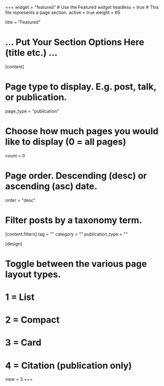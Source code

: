 +++
widget = "featured"  # Use the Featured widget
headless = true  # This file represents a page section.
active = true
weight = 65 

title = "Featured"
# ... Put Your Section Options Here (title etc.) ...

[content]
# Page type to display. E.g. post, talk, or publication.
page_type = "publication"

# Choose how much pages you would like to display (0 = all pages)
count = 0

# Page order. Descending (desc) or ascending (asc) date.
order = "desc"

# Filter posts by a taxonomy term.
[content.filters]
  tag = ""
  category = ""
  publication_type = ""

[design]
# Toggle between the various page layout types.
#   1 = List
#   2 = Compact
#   3 = Card
#   4 = Citation (publication only)
view = 3
+++
